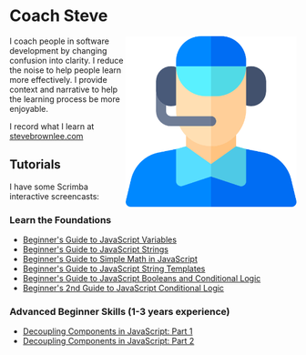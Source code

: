 # Coach Steve

<img src="https://github.com/stevebrownlee/stevebrownlee/raw/master/images/coach.png" height="300" align="right" />

I coach people in software development by changing confusion into clarity. I reduce the noise to help people learn more effectively. I provide context and narrative to help the learning process be more enjoyable.

I record what I learn at [stevebrownlee.com](https://www.stevebrownlee.com)

## Tutorials

I have some Scrimba interactive screencasts:

### Learn the Foundations

* [Beginner's Guide to JavaScript Variables](https://scrimba.com/p/p7wkGAL/c2KmmMH2)
* [Beginner's Guide to JavaScript Strings](https://scrimba.com/p/p7wkGAL/cmmVnahW)
* [Beginner's Guide to Simple Math in JavaScript](https://scrimba.com/p/p7wkGAL/cRDamquQ)
* [Beginner's Guide to JavaScript String Templates](https://scrimba.com/p/p7wkGAL/cKKaJ6fE)
* [Beginner's Guide to JavaScript Booleans and Conditional Logic](https://scrimba.com/p/p7wkGAL/cKKan3CB)
* [Beginner's 2nd Guide to JavaScript Conditional Logic](https://scrimba.com/p/p7wkGAL/c4MKaRf9)

### Advanced Beginner Skills (1-3 years experience)

* [Decoupling Components in JavaScript: Part 1](https://scrimba.com/c/cvwpqVSK)
* [Decoupling Components in JavaScript: Part 2](https://scrimba.com/c/cmpRQ8Hb)


